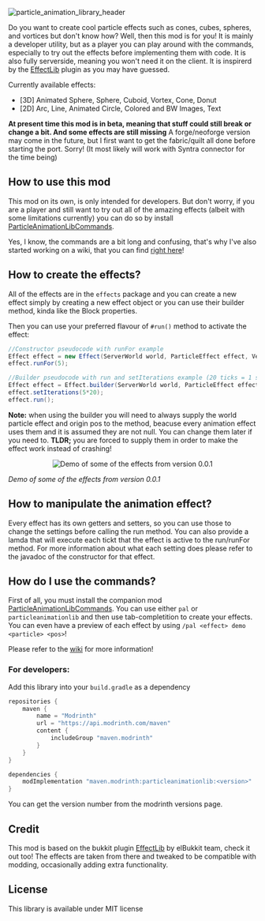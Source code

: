 ![particle_animation_library_header](https://github.com/Emafire003/ParticleAnimationLib/assets/29462910/3b1316c8-96c3-4450-abf8-241ce05eaf2e)


Do you want to create cool particle effects such as cones, cubes, spheres, and vortices but don't know how? Well, then this mod is for you! 
It is mainly a developer utility, but as a player you can play around with the commands, especially to try out the effects before implementing them with code. It is also fully serverside, meaning you won't need it on the client. It is inspirerd by the [EffectLib](https://github.com/elBukkit/EffectLib) plugin as you may have guessed.

Currently available effects:
- [3D] Animated Sphere, Sphere, Cuboid, Vortex, Cone, Donut
- [2D] Arc, Line, Animated Circle, Colored and BW Images, Text


**At present time this mod is in beta, meaning that stuff could still break or change a bit. And some effects are still missing**
A forge/neoforge version may come in the future, but I first want to get the fabric/quilt all done before starting the port. Sorry! (It most likely will work with Syntra connector for the time being)

## How to use this mod
This mod on its own, is only intended for developers. But don't worry, if you are a player and still want to try out all of the amazing effects (albeit with some limitations currently) you can do so by install [ParticleAnimationLibCommands](https://modrinth.com/mod/particleanimationlibcommands). 

Yes, I know, the commands are a bit long and confusing, that's why I've also started working on a wiki, that you can find [right here](https://emafire003.gitbook.io/particleanimationlibwiki/commands)!

## How to create the effects?
All of the effects are in the `effects` package and you can create a new effect simply by creating a new effect object or you can use their builder method, kinda like the Block properties.

Then you can use your preferred flavour of `#run()` method to activate the effect:
```java
//Constructor pseudocode with runFor example
Effect effect = new Effect(ServerWorld world, ParticleEffect effect, Vec3d originPos, int particles, Other stuff...)
effect.runFor(5);

//Builder pseudocode with run and setIterations example (20 ticks = 1 second)
Effect effect = Effect.builder(ServerWorld world, ParticleEffect effect, Vec3d originPos).particles(10).anotherOption(true).build;
effect.setIterations(5*20);
effect.run();
```

**Note:** when using the builder you will need to always supply the world particle effect and origin pos to the method, beacuse every animation effect uses them and it is assumed they are not null. You can change them later if you need to. 
**TLDR;** you are forced to supply them in order to make the effect work instead of crashing!

<center>
  
<p align="center">
  <img src="https://github.com/Emafire003/ParticleAnimationLib/assets/29462910/f3614984-c6c8-4fd1-ac5b-0ed9adef732a" alt="Demo of some of the effects from version 0.0.1" />
</p>

</center>

*Demo of some of the effects from version 0.0.1*

## How to manipulate the animation effect?
Every effect has its own getters and setters, so you can use those to change the settings before calling the run method. You can also provide a lamda that will execute each tickt that the effect is active to the run/runFor method. For more information about what each setting does please refer to the javadoc of the constructor for that effect.

## How do I use the commands?
First of all, you must install the companion mod [ParticleAnimationLibCommands](https://modrinth.com/mod/particleanimationlibcommands).
You can use either `pal` or `particleanimationlib` and then use tab-completition to create your effects. You can even have a preview of each effect by using `/pal <effect> demo <particle> <pos>`!

Please refer to the [wiki](https://emafire003.gitbook.io/particleanimationlibwiki/commands) for more information!

### For developers:
Add this library into your `build.gradle` as a dependency
```gradle
repositories {
    maven {
        name = "Modrinth"
        url = "https://api.modrinth.com/maven"
        content {
            includeGroup "maven.modrinth"
        }
    }
}

dependencies {
    modImplementation "maven.modrinth:particleanimationlib:<version>"
}
```
You can get the version number from the modrinth versions page.

## Credit
This mod is based on the bukkit plugin [EffectLib](https://github.com/elBukkit/EffectLib) by elBukkit team, check it out too! The effects are taken from there and tweaked to be compatible with modding, occasionally adding extra functionality.

## License
This library is available under MIT license
